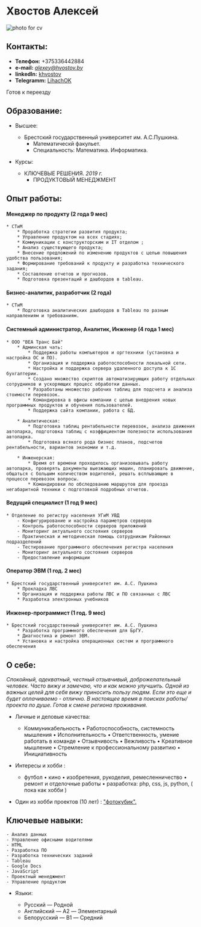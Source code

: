 # **Хвостов Алексей**
![photo for cv](http://hvostov.by/photoForCv.jpg)

## Контакты:
* **Телефон:** +375336442884
* **e-mail:** *alexey@hvostov.by*
* **linkedln:** [khvostov](https://www.linkedin.com/in/khvostov/)
* **Telegramm:** [LihachOK](https://t.me/LihachOK)

Готов к переезду
## Образование:

* Высшее:
    * Брестский государственный университет им. А.С.Пушкина.
        * Математическй факульет.
        * Специальность: Математика. Информатика.

* Курсы:
    * КЛЮЧЕВЫЕ РЕШЕНИЯ. *2019 г.*
        * ПРОДУКТОВЫЙ МЕНЕДЖМЕНТ
        
## Опыт работы:

#### **Менеджер по продукту** (2 года 9 мес)
    * СТиМ 
        * Проработка стратегии развития продукта;
        * Управление продуктом на всех стадиях;
        * Коммуникации с конструкторским и IT отделом ;
        * Анализ существующего продукта;
        * Внесение предложений по изменению продуктов с целью повышения удобства пользования;
        * Формирование требований к продукту и разработка технического задания;
        * Составление отчетов и прогнозов.
        * Подготовка презентаций и дашбордов в tableau.
    

#### **Бизнес-аналитик, разработчик** (2 года)
    * СТиМ
        * Подготовка аналитических дашбордов в Tableau по разным направлениям и требованиям.

#### **Системный администратор, Аналитик, Инженер** (4 года 1 мес) 
    * ООО "ВЕА Транс Бай"
        * Админская чать:
            * Поддержка работы компьютеров и оргтехники (установка и настройка ОС и ПО).
            * Организация и поддержка работоспособности локальной сети.
            * Настройка и поддержка сервера удаленного доступа к 1С бухгалтерии.
            * Создано множество скриптов автоматизирующих работу отдельных сотрудников и ускоряющих процесс обработки данных.
            * Разработаны множество рабочих таблиц для подсчета и анализа стоимости перевозок.
            * Командировка в офисы компании с целью внедрения новых программных продуктов и обучения пользователей.
            * Поддержка сайта компании, работа с БД.

        * Аналитическая:
            * Подготовка таблиц рентабельности перевозок, анализа движения автопарка, подготовка таблиц с коэффициентом полезности использования автопарка.
            * Подготовка всякого рода бизнес планов, подсчетов рентабельности, вариантов экономии и т.д.

        * Инженерская:
            * Время от времени проходилось организовывать работу автопарка, проверять документы выезжающих машин, планировать движение, общаться с большим количеством водителей, решать всплывающие в процессе перевозок вопросы.
            * Командировки по обследованию маршрутов для проезда негабаритной техники с подготовкой подробных отчетов.


#### **Ведущий специалист** (1 год 9 мес) 
    * Отделение по регистру населения УГиМ УВД
        - Конфигурирование и настройка параметров серверов
        - Контроль работоспособности серверов приложений
        - Мониторинг актуального состояния серверов
        - Практическая и методическая помощь сотрудникам Районных подразделений
        - Тестирование программного обеспечения регистра населения
        - Мониторинг актуального состояния серверов
        - Предоставление информации
#### **Оператор ЭВМ** (1 год. 2 мес) 
    * Брестский государственный университет им. А.С. Пушкина
        * Прокладка ЛВС
        * Организация и поддержка работы ЛВС и ПО связанных с ЛВС
        * Разработка электронных учебников

#### **Инженер-программист** (1 год. 9 мес)
    * Брестский государственный университет им. А.С. Пушкина
        * Разработка программного обеспечения для БрГУ.
        * Диагностика и ремонт ЭВМ.
        * Установка и настройка операционных систем и программного обеспечения


## О себе:
*Спокойный, адекватный, честный отзывчивый, доброжелательный человек. Часто вижу и замечаю, что и как можно улучшить.
Одной из важных целей для себя вижу приносить пользу людям. Если это еще и будет оплачиваемо - отлично.
В настоящее время в поисках работы/проекта по душе.
Готов к смене региона проживания.*

* Личные и деловые качества:
    * Коммуникабельность
      • Работоспособность, системность мышления
      • Исполнительность
      • Ответственность, умение работать в команде
      • Отзывчивость
      • Вежливость
      • Креативное мышление
      • Стремление к профессиональному развитию
      • Инициативность


* Интересы и хобби :
    * футбол
      • кино
      • изобретения, рукоделия, ремесленничество
      • ремонт и отделочные работы
      • разработка: php, css, js, python, ( пока как хобби )
    

* Один из хобби проектов (10 лет) : ["фотокубик".](http://fotokubik.by/)

## Ключевые навыки:
    - Анализ данных
    - Управление офисными водителями
    - HTML
    - Разработка ПО
    - Разработка технических заданий
    - Tableau
    - Google Docs
    - JavaScript
    - Проектный менеджмент
    - Управление продуктом

* Языки:

    - Русский — Родной
    - Английский — A2 — Элементарный
    - Белорусский — B1 — Средний